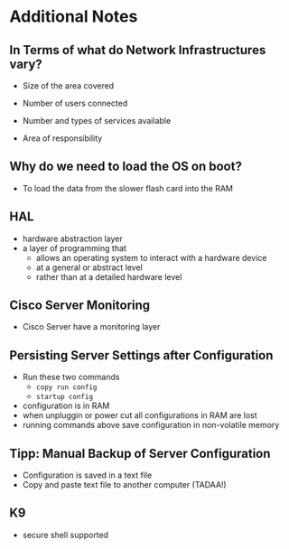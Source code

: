 # Additional Notes



## In Terms of what do Network Infrastructures vary?

* Size of the area covered

- Number of users connected

- Number and types of services available

- Area of responsibility



## Why do we need to load the OS on boot?

- To load the data from the slower flash card into the RAM



## HAL

- hardware abstraction layer
- a layer of programming that 
  - allows an operating system to interact with a hardware device 
  - at a general or abstract level 
  - rather than at a detailed hardware level



## Cisco Server Monitoring

* Cisco Server have a monitoring layer



## Persisting Server Settings after Configuration

* Run these two commands
  * `copy run config`
  * `startup config`
* configuration is in RAM
* when unpluggin or power cut all configurations in RAM are lost
* running commands above save configuration in non-volatile memory



## Tipp: Manual Backup of Server Configuration

* Configuration is saved in a text file
* Copy and paste text file to another computer (TADAA!)



## K9

- secure shell supported




